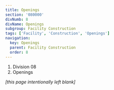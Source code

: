 ```yaml
---
title: Openings
section: '080000'
divNumb: 8
divName: Openings
subgroup: Facility Construction
tags: ['Facility', 'Construction', 'Openings']
navigation:
  key: Openings
  parent: Facility Construction
  order: 8
---
```


   1. Division 08
   1. Openings

*[this page intentionally left blank]*

